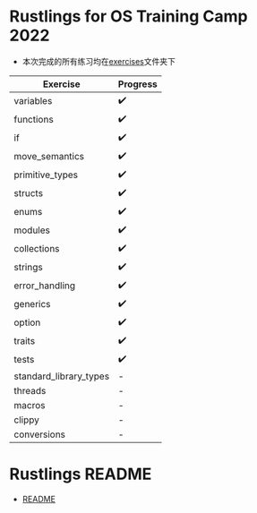 # Rustlings for OS Training Camp 2022

+ 本次完成的所有练习均在[exercises](./exercises/)文件夹下

| Exercise               | Progress     |
|------------------------|--------------|
| variables              | :heavy_check_mark: |
| functions              | :heavy_check_mark: |
| if                     | :heavy_check_mark: |
| move_semantics         | :heavy_check_mark: |
| primitive_types        | :heavy_check_mark: |
| structs                | :heavy_check_mark: |
| enums                  | :heavy_check_mark: |
| modules                | :heavy_check_mark: |
| collections            | :heavy_check_mark: |
| strings                | :heavy_check_mark: |
| error_handling         | :heavy_check_mark: |
| generics               | :heavy_check_mark: |
| option                 | :heavy_check_mark: |
| traits                 | :heavy_check_mark: |
| tests                  | :heavy_check_mark: |
| standard_library_types | - |
| threads                | - |
| macros                 | - |
| clippy                 | - |
| conversions            | - |


# Rustlings README

+ [README](./rustlings_README.md)
